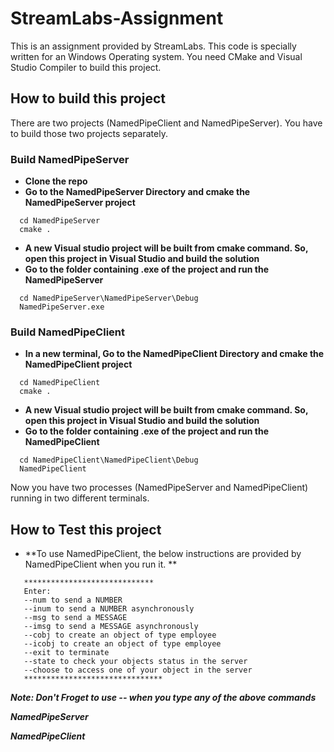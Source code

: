 # StreamLabs-Assignment
This is an assignment provided by StreamLabs. This code is specially written 
for an Windows Operating system. You need CMake and Visual Studio Compiler to build this project.

## How to build this project ##
There are two projects (NamedPipeClient and NamedPipeServer). You have to build those two projects 
separately.
### Build NamedPipeServer
- **Clone the repo**
- **Go to the NamedPipeServer Directory and cmake the NamedPipeServer project**

 ```
   cd NamedPipeServer
   cmake .
 ```
 
- **A new Visual studio project will be built from cmake command. So, open this project in Visual Studio and build the solution**
- **Go to the folder containing .exe of the project and run the NamedPipeServer**

```
  cd NamedPipeServer\NamedPipeServer\Debug
  NamedPipeServer.exe
```
### Build NamedPipeClient
- **In a new terminal, Go to the NamedPipeClient Directory and cmake the NamedPipeClient project**

 ```
   cd NamedPipeClient
   cmake .
 ```
 
- **A new Visual studio project will be built from cmake command. So, open this project in Visual Studio and build the solution**
- **Go to the folder containing .exe of the project and run the NamedPipeClient**

```
  cd NamedPipeClient\NamedPipeClient\Debug
  NamedPipeClient
```

Now you have two processes (NamedPipeServer and NamedPipeClient) running in two different terminals.

## How to Test this project ##
  - **To use NamedPipeClient, the below instructions are provided by NamedPipeClient when you run it. **
  
  ```
     *****************************
     Enter:
     --num to send a NUMBER
     --inum to send a NUMBER asynchronously
     --msg to send a MESSAGE
     --imsg to send a MESSAGE asynchronously
     --cobj to create an object of type employee
     --icobj to create an object of type employee
     --exit to terminate
     --state to check your objects status in the server
     --choose to access one of your object in the server
     *******************************
  ```
  
  ***Note: Don't Froget to use -- when you type any of the above commands***

**_NamedPipeServer_**

**_NamedPipeClient_**
